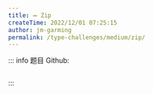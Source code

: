 ```yaml
---
title: ➖ Zip
createTime: 2022/12/01 07:25:15
author: jm-garming
permalink: /type-challenges/medium/zip/
---
```


::: info 题目
Github: []()

```ts

```

:::
